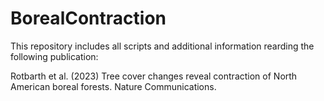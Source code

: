 # BorealContraction

This repository includes all scripts and additional information rearding the following publication: 

Rotbarth et al. (2023) Tree cover changes reveal contraction of North American boreal forests. Nature Communications. 
